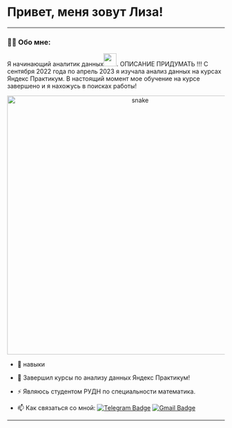 # Привет, меня зовут Лиза!

---

### :man_technologist: Обо мне:

Я начинающий аналитик данных<img src="https://media.giphy.com/media/WUlplcMpOCEmTGBtBW/giphy.gif" width="30px">. ОПИСАНИЕ ПРИДУМАТЬ !!! С сентября  2022 года по апрель 2023 я изучала анализ данных на курсах Яндекс Практикум. В настоящий момент мое обучение на курсе завершено и я нахожусь в поисках работы!

<p align="center">
 <img width="600" src="assets/github-snake.svg" alt="snake"/>
</p>

- :telescope: навыки

- :seedling: Завершил курсы по анализу данных Яндекс Практикум!

- :zap: Являюсь студентом РУДН по специальности математика.

- :mailbox: Как связаться со мной: [![Telegram Badge](https://img.shields.io/badge/-liza-blue?style=flat&logo=Telegram&logoColor=white)](https://t.me/lizo4kaaa_1) [![Gmail Badge](https://img.shields.io/badge/-Gmail-red?style=flat&logo=Gmail&logoColor=white)](mailto:li.balashova03@gmail.com)

---
